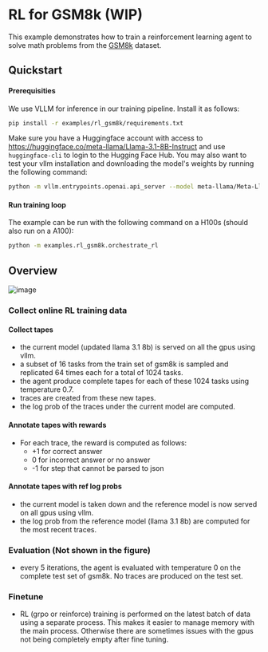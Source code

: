 # RL for GSM8k (WIP)

This example demonstrates how to train a reinforcement learning agent to solve math problems from the [GSM8k](https://huggingface.co/datasets/openai/gsm8k) dataset.

## Quickstart

#### Prerequisities

We use VLLM for inference in our training pipeline. Install it as follows:

```bash
pip install -r examples/rl_gsm8k/requirements.txt
```

Make sure you have a Huggingface account with access to https://huggingface.co/meta-llama/Llama-3.1-8B-Instruct and use `huggingface-cli` to login to the Hugging Face Hub. You may also want to test your vllm installation and downloading the model's weights by running the following command:

```bash
python -m vllm.entrypoints.openai.api_server --model meta-llama/Meta-Llama-3.1-8B-Instruct --dtype bfloat16
```

#### Run training loop

The example can be run with the following command on a H100s (should also run on a A100):

```bash
python -m examples.rl_gsm8k.orchestrate_rl
```

## Overview

![image](https://github.com/user-attachments/assets/c715de7a-8d15-4504-9c7c-d8ad28726941)

### Collect online RL training data

#### Collect tapes
* the current model (updated llama 3.1 8b) is served on all the gpus using vllm. 
* a subset of 16 tasks from the train set of gsm8k is sampled and replicated 64 times each for a total of 1024 tasks. 
* the agent produce complete tapes for each of these 1024 tasks using temperature 0.7. 
* traces are created from these new tapes. 
* the log prob of the traces under the current model are computed.

#### Annotate tapes with rewards
* For each trace, the reward is computed as follows:
    * +1 for correct answer
    * 0 for incorrect answer or no answer
    * -1 for step that cannot be parsed to json


#### Annotate tapes with ref log probs
* the current model is taken down and the reference model is now served on all gpus using vllm. 
* the log prob from the reference model (llama 3.1 8b) are computed for the most recent traces. 

### Evaluation (Not shown in the figure)
* every 5 iterations, the agent is evaluated with temperature 0 on the complete test set of gsm8k. No traces are produced on the test set. 

### Finetune
* RL (grpo or reinforce) training is performed on the latest batch of data using a separate process. This makes it easier to manage memory with the main process. Otherwise there are sometimes issues with the gpus not being completely empty after fine tuning. 